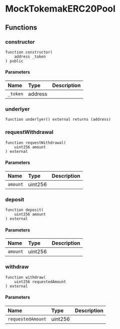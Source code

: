 # MockTokemakERC20Pool

## Functions

### constructor

```solidity
function constructor(
    address _token
) public
```

#### Parameters

| Name | Type | Description |
| :--- | :--- | :---------- |
| `_token` | address |  |

### underlyer

```solidity
function underlyer() external returns (address)
```

### requestWithdrawal

```solidity
function requestWithdrawal(
    uint256 amount
) external
```

#### Parameters

| Name | Type | Description |
| :--- | :--- | :---------- |
| `amount` | uint256 |  |

### deposit

```solidity
function deposit(
    uint256 amount
) external
```

#### Parameters

| Name | Type | Description |
| :--- | :--- | :---------- |
| `amount` | uint256 |  |

### withdraw

```solidity
function withdraw(
    uint256 requestedAmount
) external
```

#### Parameters

| Name | Type | Description |
| :--- | :--- | :---------- |
| `requestedAmount` | uint256 |  |

